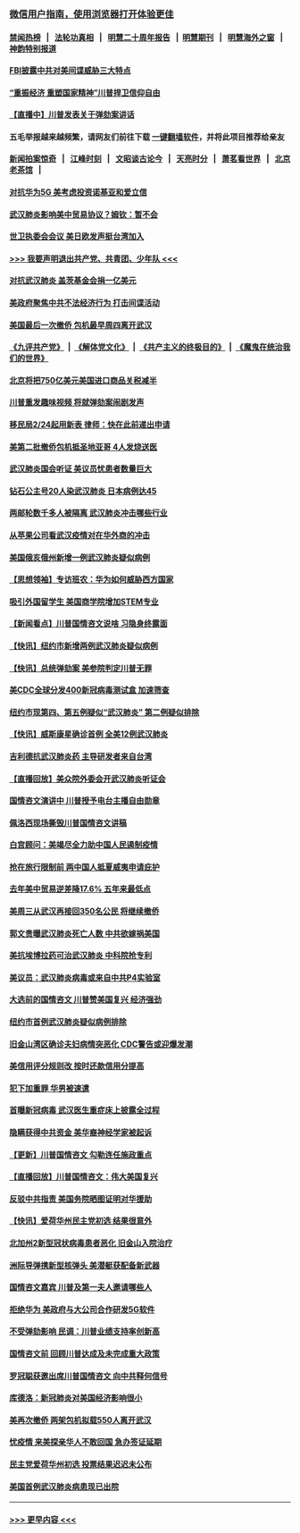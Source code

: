 ### [微信用户指南，使用浏览器打开体验更佳](https://github.com/gfw-breaker/banned-news1/blob/master/indexes/wechat-guide.md?t=0)
#### [禁闻热榜](热点新闻.md?t=0)  &nbsp;&nbsp;|&nbsp;&nbsp; [法轮功真相](https://github.com/gfw-breaker/truth/blob/master/README.md?t=0) &nbsp;&nbsp;|&nbsp;&nbsp; [明慧二十周年报告](https://github.com/gfw-breaker/mh-reports/blob/master/README.md?t=0) &nbsp;&nbsp;|&nbsp;&nbsp;[明慧期刊](https://github.com/gfw-breaker/mh-qikan) &nbsp;&nbsp;|&nbsp;&nbsp; [明慧海外之窗](https://github.com/gfw-breaker/mh-news/blob/master/README.md?t=0) &nbsp;&nbsp;|&nbsp;&nbsp; [神韵特别报道](https://github.com/gfw-breaker/mh-news/blob/master/shenyun.md?t=0)
#### [FBI披露中共对美间谍威胁三大特点](../pages/nsc412/n11849700.md?t=02070455) 
#### [“重振经济 重塑国家精神”川普捍卫信仰自由](../pages/nsc412/n11849641.md?t=02070455) 
#### [【直播中】川普发表关于弹劾案讲话](../pages/nsc412/n11849472.md?t=02070455) 
#### 五毛举报越来越频繁，请网友们前往下载 [一键翻墙软件](https://github.com/gfw-breaker/ssr-accounts)，并将此项目推荐给亲友
#### [新闻拍案惊奇](https://github.com/gfw-breaker/banned-news1/blob/master/pages/link4.md) &nbsp;&nbsp;|&nbsp;&nbsp; [江峰时刻](https://github.com/gfw-breaker/banned-news1/blob/master/pages/link4.md) &nbsp;&nbsp;|&nbsp;&nbsp; [文昭谈古论今](https://github.com/gfw-breaker/banned-news1/blob/master/pages/link4.md) &nbsp;&nbsp;|&nbsp;&nbsp; [天亮时分](https://github.com/gfw-breaker/banned-news1/blob/master/pages/link4.md) &nbsp;&nbsp;|&nbsp;&nbsp; [萧茗看世界](https://github.com/gfw-breaker/banned-news1/blob/master/pages/link4.md) &nbsp;&nbsp;|&nbsp;&nbsp; [北京老茶馆](https://github.com/gfw-breaker/banned-news1/blob/master/pages/link4.md) &nbsp;&nbsp;|&nbsp;&nbsp; 
#### [对抗华为5G 美考虑投资诺基亚和爱立信](../pages/nsc412/n11849510.md?t=02070455) 
#### [武汉肺炎影响美中贸易协议？姆钦：暂不会](../pages/nsc412/n11849497.md?t=02070455) 
#### [世卫执委会会议 美日欧发声挺台湾加入](../pages/nsc412/n11849433.md?t=02070455) 
#### [>>> 我要声明退出共产党、共青团、少年队 <<<](https://github.com/begood0513/goodnews/blob/master/quit/letter.md) 
#### [对抗武汉肺炎 盖茨基金会捐一亿美元](../pages/nsc412/n11848953.md?t=02070455) 
#### [美政府聚焦中共不法经济行为 打击间谍活动](../pages/nsc412/n11849322.md?t=02070455) 
#### [美国最后一次撤侨 包机最早周四离开武汉](../pages/nsc412/n11849395.md?t=02070455) 
#### [《九评共产党》](https://github.com/begood0513/9ping.md/blob/master/README.md) &nbsp;|&nbsp; [《解体党文化》](../../../../jtdwh.md/blob/master/README.md)  &nbsp;|&nbsp; [《共产主义的终极目的》](../../../../gczydzjmd.md/blob/master/README.md) &nbsp;|&nbsp; [《魔鬼在统治我们的世界》](../../../../mgztzwmdsj.md/blob/master/README.md) 
#### [北京将把750亿美元美国进口商品关税减半](../pages/nsc412/n11848896.md?t=02070455) 
#### [川普重发趣味视频 将就弹劾案闹剧发声](../pages/nsc412/n11848715.md?t=02070455) 
#### [移民局2/24起用新表  律师：快在此前递出申请](../pages/nsc412/n11848220.md?t=02070455) 
#### [美第二批撤侨包机抵圣地亚哥 4人发烧送医](../pages/nsc412/n11847923.md?t=02070455) 
#### [武汉肺炎国会听证 美议员忧患者数量巨大](../pages/nsc412/n11844851.md?t=02070455) 
#### [钻石公主号20人染武汉肺炎 日本病例达45](../pages/nsc412/n11847823.md?t=02070455) 
#### [两邮轮数千多人被隔离 武汉肺炎冲击哪些行业](../pages/nsc412/n11847456.md?t=02070455) 
#### [从苹果公司看武汉疫情对在华外商的冲击](../pages/nsc412/n11847586.md?t=02070455) 
#### [美国俄亥俄州新增一例武汉肺炎疑似病例](../pages/nsc412/n11847714.md?t=02070455) 
#### [【思想领袖】专访班农：华为如何威胁西方国家](../pages/nsc412/n11847306.md?t=02070455) 
#### [吸引外国留学生 美国商学院增加STEM专业](../pages/nsc412/n11847417.md?t=02070455) 
#### [【新闻看点】川普国情咨文说啥 习隐身终露面](../pages/nsc412/n11847016.md?t=02070455) 
#### [【快讯】纽约市新增两例武汉肺炎疑似病例](../pages/nsc412/n11847250.md?t=02070455) 
#### [【快讯】总统弹劾案 美参院判定川普无罪](../pages/nsc412/n11847316.md?t=02070455) 
#### [美CDC全球分发400新冠病毒测试盒 加速筛查](../pages/nsc412/n11847260.md?t=02070455) 
#### [纽约市现第四、第五例疑似“武汉肺炎”   第二例疑似排除](../pages/nsc412/n11847332.md?t=02070455) 
#### [【快讯】威斯康星确诊首例 全美12例武汉肺炎](../pages/nsc412/n11847162.md?t=02070455) 
#### [吉利德抗武汉肺炎药 主导研发者来自台湾](../pages/nsc412/n11847064.md?t=02070455) 
#### [【直播回放】美众院外委会开武汉肺炎听证会](../pages/nsc412/n11846727.md?t=02070455) 
#### [国情咨文演讲中 川普授予电台主播自由勋章](../pages/nsc412/n11846815.md?t=02070455) 
#### [佩洛西现场撕毁川普国情咨文讲稿](../pages/nsc412/n11846724.md?t=02070455) 
#### [白宫顾问：美竭尽全力助中国人民遏制疫情](../pages/nsc412/n11846756.md?t=02070455) 
#### [抢在旅行限制前 两中国人抵夏威夷申请庇护](../pages/nsc412/n11846866.md?t=02070455) 
#### [去年美中贸易逆差降17.6% 五年来最低点](../pages/nsc412/n11846755.md?t=02070455) 
#### [美周三从武汉再接回350名公民 将继续撤侨](../pages/nsc412/n11846705.md?t=02070455) 
#### [郭文贵曝武汉肺炎死亡人数 中共欲嫁祸美国](../pages/nsc412/n11846240.md?t=02070455) 
#### [美抗埃博拉药可治武汉肺炎 中科院抢专利](../pages/nsc412/n11846409.md?t=02070455) 
#### [美议员：武汉肺炎病毒或来自中共P4实验室](../pages/nsc412/n11846043.md?t=02070455) 
#### [大选前的国情咨文 川普赞美国复兴 经济强劲](../pages/nsc412/n11845526.md?t=02070455) 
#### [纽约市首例武汉肺炎疑似病例排除](../pages/nsc412/n11844989.md?t=02070455) 
#### [旧金山湾区确诊夫妇病情突恶化 CDC警告或迎爆发潮](../pages/nsc412/n11845730.md?t=02070455) 
#### [美信用评分规则改  按时还款信用分提高](../pages/nsc412/n11845488.md?t=02070455) 
#### [犯下加重罪 华男被速遣](../pages/nsc412/n11845476.md?t=02070455) 
#### [首曝新冠病毒 武汉医生重症床上披露全过程](../pages/nsc412/n11845150.md?t=02070455) 
#### [隐瞒获得中共资金 美华裔神经学家被起诉](../pages/nsc412/n11844879.md?t=02070455) 
#### [【更新】川普国情咨文 勾勒连任施政重点](../pages/nsc412/n11845223.md?t=02070455) 
#### [【直播回放】川普国情咨文：伟大美国复兴](../pages/nsc412/n11842079.md?t=02070455) 
#### [反驳中共指责 美国务院晒图证明对华援助](../pages/nsc412/n11844859.md?t=02070455) 
#### [【快讯】爱荷华州民主党初选 结果很意外](../pages/nsc412/n11844878.md?t=02070455) 
#### [北加州2新型冠状病毒患者恶化 旧金山入院治疗](../pages/nsc412/n11844842.md?t=02070455) 
#### [洲际导弹携新型核弹头 美潜艇获配备新武器](../pages/nsc412/n11844680.md?t=02070455) 
#### [国情咨文嘉宾 川普及第一夫人邀请哪些人](../pages/nsc412/n11844712.md?t=02070455) 
#### [拒绝华为 美政府与大公司合作研发5G软件](../pages/nsc412/n11844625.md?t=02070455) 
#### [不受弹劾影响 民调：川普业绩支持率创新高](../pages/nsc412/n11844622.md?t=02070455) 
#### [国情咨文前 回顾川普达成及未完成重大政策](../pages/nsc412/n11844581.md?t=02070455) 
#### [罗冠聪获邀出席川普国情咨文 向中共释何信号](../pages/nsc412/n11844355.md?t=02070455) 
#### [库德洛：新冠肺炎对美国经济影响很小](../pages/nsc412/n11844418.md?t=02070455) 
#### [美再次撤侨 两架包机拟载550人离开武汉](../pages/nsc412/n11844407.md?t=02070455) 
#### [忧疫情 来美探亲华人不敢回国 急办签证延期](../pages/nsc412/n11843344.md?t=02070455) 
#### [民主党爱荷华州初选 投票结果迟迟未公布](../pages/nsc412/n11844207.md?t=02070455) 
#### [美国首例武汉肺炎病患现已出院](../pages/nsc412/n11842740.md?t=02070455) 

----
#### [ >>> 更早内容 <<< ](../indexes/nsc412-earlier.md)

